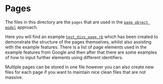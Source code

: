 # **Pages**

The files in this directory are the `pages` that are used in the [`page object model`](https://martinfowler.com/bliki/PageObject.html) approach.

Here you will find an example [`test_divs_page.rb`](pages/test_divs_page.rb) which has been created to demonstrate the structure of the pages themselves, whilst also assisting with the example features. 
There is a list of page elements used in the example features from Google and then after that there are some examples of how to input further elements using different identifiers.

Multiple pages can be stored in one file however you can also create new files for each page if you want to maintain nice clean files that are not massive.